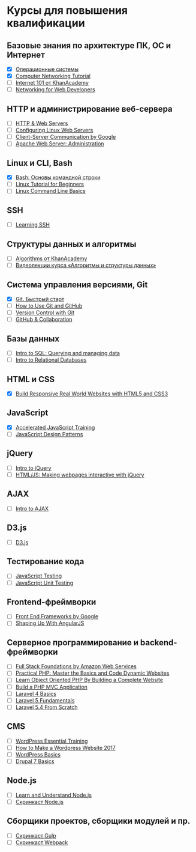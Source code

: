 # Курсы для повышения квалификации

## Базовые знания по архитектуре ПК, ОС и Интернет
- [x] [Операционные системы](https://ru.hexlet.io/courses/operating_systems)
- [x] [Computer Networking Tutorial](https://thenewboston.com/videos.php?cat=44)
- [ ] [Internet 101 от KhanAcademy](https://www.khanacademy.org/computing/computer-science/internet-intro)
- [ ] [Networking for Web Developers](https://www.udacity.com/course/networking-for-web-developers--ud256)

## HTTP и администрирование веб-сервера
- [ ] [HTTP & Web Servers](https://www.udacity.com/course/http-web-servers--ud303)
- [ ] [Configuring Linux Web Servers](https://www.udacity.com/course/configuring-linux-web-servers--ud299)
- [ ] [Client-Server Communication by Google](https://www.udacity.com/course/client-server-communication--ud897)
- [ ] [Apache Web Server: Administration](https://www.lynda.com/Apache-tutorials/Practical-Apache-Web-Server-Administration/164983-2.html)

## Linux и CLI, Bash
- [x] [Bash: Основы командной строки](https://ru.hexlet.io/courses/bash)
- [ ] [Linux Tutorial for Beginners](https://thenewboston.com/videos.php?cat=357)
- [ ] [Linux Command Line Basics](https://www.udacity.com/course/linux-command-line-basics--ud595)

## SSH
- [ ] [Learning SSH](https://www.lynda.com/Developer-Network-Administration-tutorials/Understanding-SSH/189066-2.html)

## Структуры данных и алгоритмы
- [ ] [Algorithms от KhanAcademy](https://www.khanacademy.org/computing/computer-science/algorithms)
- [ ] [Видеолекции курса «Алгоритмы и структуры данных»](https://yandexdataschool.ru/edu-process/courses/algorithms)

## Система управления версиями, Git
- [x] [Git. Быстрый старт](https://geekbrains.ru/courses/66)
- [ ] [How to Use Git and GitHub](https://www.udacity.com/course/how-to-use-git-and-github--ud775)
- [ ] [Version Control with Git](https://www.udacity.com/course/version-control-with-git--ud123)
- [ ] [GitHub & Collaboration](https://www.udacity.com/course/github-collaboration--ud456)

## Базы данных
- [ ] [Intro to SQL: Querying and managing data](https://www.khanacademy.org/computing/computer-programming/sql)
- [ ] [Intro to Relational Databases](https://www.udacity.com/course/intro-to-relational-databases--ud197)

## HTML и CSS
- [x] [Build Responsive Real World Websites with HTML5 and CSS3](https://www.udemy.com/design-and-develop-a-killer-website-with-html5-and-css3)

## JavaScript
- [x] [Accelerated JavaScript Training](https://www.udemy.com/javascript-bootcamp-2016)
- [ ] [JavaScript Design Patterns](https://www.udacity.com/course/javascript-design-patterns--ud989)

## jQuery
- [ ] [Intro to jQuery](https://www.udacity.com/course/intro-to-jquery--ud245)
- [ ] [HTML/JS: Making webpages interactive with jQuery](https://www.khanacademy.org/computing/computer-programming/html-js-jquery)

## AJAX
- [ ] [Intro to AJAX](https://www.udacity.com/course/intro-to-ajax--ud110)

## D3.js
- [ ] [D3.js](https://teamtreehouse.com/library/d3js)

## Тестирование кода
- [ ] [JavaScript Testing](https://www.udacity.com/course/javascript-testing--ud549)
- [ ] [JavaScript Unit Testing](https://teamtreehouse.com/library/javascript-unit-testing)

## Frontend-фреймворки
- [ ] [Front End Frameworks by Google](https://www.udacity.com/course/front-end-frameworks--ud894)
- [ ] [Shaping Up With AngularJS](https://www.codeschool.com/courses/shaping-up-with-angularjs)

## Серверное программирование и backend-фреймворки
- [ ] [Full Stack Foundations by Amazon Web Services](https://www.udacity.com/course/full-stack-foundations--ud088)
- [ ] [Practical PHP: Master the Basics and Code Dynamic Websites](https://www.udemy.com/code-dynamic-websites)
- [ ] [Learn Object Oriented PHP By Building a Complete Website](https://www.udemy.com/learn-object-oriented-php-by-building-a-complete-website)
- [ ] [Build a PHP MVC Application](https://thenewboston.com/videos.php?cat=88)
- [ ] [Laravel 4 Basics](https://teamtreehouse.com/library/laravel-4-basics)
- [ ] [Laravel 5 Fundamentals](https://laracasts.com/series/laravel-5-fundamentals)
- [ ] [Laravel 5.4 From Scratch](https://laracasts.com/series/laravel-from-scratch-2017)

## CMS
- [ ] [WordPress Essential Training](https://www.lynda.com/WordPress-tutorials/WordPress-Essential-Training/372542-2.html)
- [ ] [How to Make a Wordpress Website 2017](https://www.udemy.com/wordpress-4-for-beginners)
- [ ] [WordPress Basics](https://thenewboston.com/videos.php?cat=105)
- [ ] [Drupal 7 Basics](https://teamtreehouse.com/library/drupal-basics)

## Node.js
- [ ] [Learn and Understand Node.js](https://www.udemy.com/understand-nodejs)
- [ ] [Скринкаст Node.js](https://learn.javascript.ru/screencast/nodejs)

## Сборщики проектов, сборщики модулей и пр.
- [ ] [Скринкаст Gulp](https://learn.javascript.ru/screencast/gulp)
- [ ] [Скринкаст Webpack](https://learn.javascript.ru/screencast/webpack)

